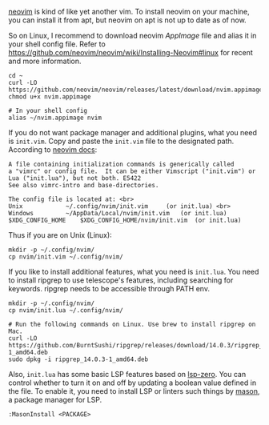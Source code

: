 [neovim][neovim] is kind of like yet another vim.
To install neovim on your machine, you can install it from apt,
but neovim on apt is not up to date as of now.

So on Linux, I recommend to download neovim *AppImage* file
and alias it in your shell config file.
Refer to https://github.com/neovim/neovim/wiki/Installing-Neovim#linux
for recent and more information.

```shell
cd ~
curl -LO https://github.com/neovim/neovim/releases/latest/download/nvim.appimage
chmod u+x nvim.appimage
```

```shell
# In your shell config
alias ~/nvim.appimage nvim
```

If you do not want package manager and additional plugins,
what you need is `init.vim`.
Copy and paste the `init.vim` file to the designated path.
According to [neovim docs][neovim-config]:

```
A file containing initialization commands is generically called
a "vimrc" or config file.  It can be either Vimscript ("init.vim") or
Lua ("init.lua"), but not both. E5422
See also vimrc-intro and base-directories.

The config file is located at: <br>
Unix			~/.config/nvim/init.vim		(or init.lua) <br>
Windows			~/AppData/Local/nvim/init.vim	(or init.lua)
$XDG_CONFIG_HOME  	$XDG_CONFIG_HOME/nvim/init.vim	(or init.lua)
```

Thus if you are on Unix (Linux):

```shell
mkdir -p ~/.config/nvim/
cp nvim/init.vim ~/.config/nvim/
```

If you like to install additional features, what you need is `init.lua`.
You need to install ripgrep to use telescope's features, including searching for keywords.
ripgrep needs to be accessible through PATH env.

```shell
mkdir -p ~/.config/nvim/
cp nvim/init.lua ~/.config/nvim/

# Run the following commands on Linux. Use brew to install ripgrep on Mac.
curl -LO https://github.com/BurntSushi/ripgrep/releases/download/14.0.3/ripgrep_14.0.3-1_amd64.deb
sudo dpkg -i ripgrep_14.0.3-1_amd64.deb
```

Also, `init.lua` has some basic LSP features based on [lsp-zero][lsp-zero].
You can control whether to turn it on and off by updating a boolean value defined in the file.
To enable it, you need to install LSP or linters such things by [mason][mason],
a package manager for LSP.

```shell
:MasonInstall <PACKAGE>
```

[neovim]: https://github.com/neovim/neovim
[neovim-config]: https://neovim.io/doc/user/starting.html#initialization
[lsp-zero]: https://github.com/VonHeikemen/lsp-zero.nvim
[mason]: https://github.com/williamboman/mason.nvim
